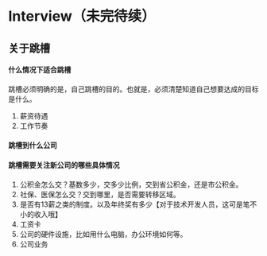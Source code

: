 # Interview（未完待续）

## 关于跳槽
#### 什么情况下适合跳槽
跳槽必须明确的是，自己跳槽的目的。也就是，必须清楚知道自己想要达成的目标是什么。

1. 薪资待遇
2. 工作节奏

#### 跳槽到什么公司


#### 跳槽需要关注新公司的哪些具体情况
1. 公积金怎么交？基数多少，交多少比例，交到省公积金，还是市公积金。
2. 社保、医保怎么交？交到哪里，是否需要转移区域。
3. 是否有13薪之类的制度。以及年终奖有多少【对于技术开发人员，这可是笔不小的收入哦】
4. 工资卡
5. 公司的硬件设施，比如用什么电脑，办公环境如何等。
6. 公司业务

